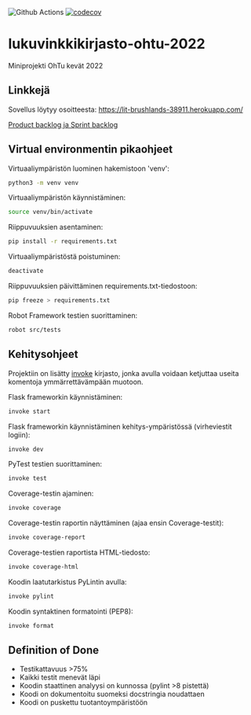 ![Github Actions](https://github.com/Faktatykki/lukuvinkkikirjasto-ohtu-2022/workflows/CI/badge.svg)
[![codecov](https://codecov.io/gh/Faktatykki/lukuvinkkikirjasto-ohtu-2022/branch/main/graph/badge.svg?token=65YU2VW5CH)](https://codecov.io/gh/Faktatykki/lukuvinkkikirjasto-ohtu-2022)

# lukuvinkkikirjasto-ohtu-2022

Miniprojekti OhTu kevät 2022

## Linkkejä

Sovellus löytyy osoitteesta: <https://lit-brushlands-38911.herokuapp.com/>

[Product backlog ja Sprint backlog](https://ronindashboards.herokuapp.com/jira/shared/dashboard?boardToken=VTJGc2RHVmtYMS9TMWNIeXRZYmhFQmJCTHdkWGxxazJNUWNiNmxMNlMwK011U2ZoK0RyNkpMM2YrNG8wWGk4aEoyUmx0NEkyUC9TcEhNZ0xZWkowK1pXYUhVbHU5aHJNS3BUamFLSWI0SUhjZFdEZEwwNmVhck5RNVdBWjJzSmhhY05pZ3MvbGZSY2F4YTY2T1h6dTV3NFFxYXYrVTcvZVpicitmbEdCSld2WDhKWmFIMjlWeXFkMGRPbzhZamJOWUNvU2tPTkZMRzFlQktJWXJEQnJCNVVSaENxa1lQUlQvUUI0d3RPRm1PVXNpaHg2Zk1RMUlZZ0pTbjBwZ1plOExIblBXTDVhSmp4VHJwZUxYdVUwK1E9PQ%3D%3D)

## Virtual environmentin pikaohjeet

Virtuaaliympäristön luominen hakemistoon 'venv':

```sh
python3 -m venv venv
```

Virtuaaliympäristön käynnistäminen:

```sh
source venv/bin/activate
```

Riippuvuuksien asentaminen:

```sh
pip install -r requirements.txt
```

Virtuaaliympäristöstä poistuminen:

```sh
deactivate
```

Riippuvuuksien päivittäminen requirements.txt-tiedostoon:

```sh
pip freeze > requirements.txt
```

Robot Framework testien suorittaminen:

```sh
robot src/tests
```

## Kehitysohjeet

Projektiin on lisätty [invoke](https://pypi.org/project/invoke/) kirjasto, jonka avulla voidaan ketjuttaa useita komentoja ymmärrettävämpään muotoon.

Flask frameworkin käynnistäminen:

```sh
invoke start
```

Flask frameworkin käynnistäminen kehitys-ympäristössä (virheviestit logiin):

```sh
invoke dev
```

PyTest testien suorittaminen:

```sh
invoke test
```

Coverage-testin ajaminen:

```sh
invoke coverage
```

Coverage-testin raportin näyttäminen (ajaa ensin Coverage-testit):

```sh
invoke coverage-report
```

Coverage-testien raportista HTML-tiedosto:

```sh
invoke coverage-html
```

Koodin laatutarkistus PyLintin avulla:

```sh
invoke pylint
```

Koodin syntaktinen formatointi (PEP8):

```sh
invoke format
```

## Definition of Done

- Testikattavuus >75%
- Kaikki testit menevät läpi
- Koodin staattinen analyysi on kunnossa (pylint >8 pistettä)
- Koodi on dokumentoitu suomeksi docstringia noudattaen
- Koodi on puskettu tuotantoympäristöön
